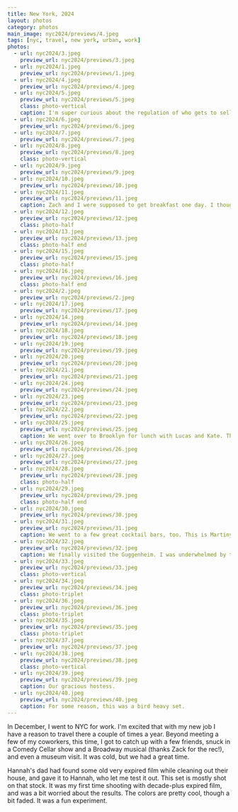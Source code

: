 ```yaml
---
title: New York, 2024
layout: photos
category: photos
main_image: nyc2024/previews/4.jpeg
tags: [nyc, travel, new york, urban, work]
photos:
  - url: nyc2024/3.jpeg
    preview_url: nyc2024/previews/3.jpeg
  - url: nyc2024/1.jpeg
    preview_url: nyc2024/previews/1.jpeg
  - url: nyc2024/4.jpeg
    preview_url: nyc2024/previews/4.jpeg
  - url: nyc2024/5.jpeg
    preview_url: nyc2024/previews/5.jpeg
    class: photo-vertical
    caption: I'm super curious about the regulation of who gets to sell Christmas trees on street corners in New York. I'm sure there's a good local politics corruption and permitting story there.
  - url: nyc2024/6.jpeg
    preview_url: nyc2024/previews/6.jpeg
  - url: nyc2024/7.jpeg
    preview_url: nyc2024/previews/7.jpeg
  - url: nyc2024/8.jpeg
    preview_url: nyc2024/previews/8.jpeg
    class: photo-vertical
  - url: nyc2024/9.jpeg
    preview_url: nyc2024/previews/9.jpeg
  - url: nyc2024/10.jpeg
    preview_url: nyc2024/previews/10.jpeg
  - url: nyc2024/11.jpeg
    preview_url: nyc2024/previews/11.jpeg
    caption: Zach and I were supposed to get breakfast one day. I thought it was a different day than he did. My bad. Since he got me out of the house early, at least I was able to take a bunch of photos of the city waking up.
  - url: nyc2024/12.jpeg
    preview_url: nyc2024/previews/12.jpeg
    class: photo-half
  - url: nyc2024/13.jpeg
    preview_url: nyc2024/previews/13.jpeg
    class: photo-half end
  - url: nyc2024/15.jpeg
    preview_url: nyc2024/previews/15.jpeg
    class: photo-half
  - url: nyc2024/16.jpeg
    preview_url: nyc2024/previews/16.jpeg
    class: photo-half end
  - url: nyc2024/2.jpeg
    preview_url: nyc2024/previews/2.jpeg
  - url: nyc2024/17.jpeg
    preview_url: nyc2024/previews/17.jpeg
  - url: nyc2024/14.jpeg
    preview_url: nyc2024/previews/14.jpeg
  - url: nyc2024/18.jpeg
    preview_url: nyc2024/previews/18.jpeg
  - url: nyc2024/19.jpeg
    preview_url: nyc2024/previews/19.jpeg
  - url: nyc2024/20.jpeg
    preview_url: nyc2024/previews/20.jpeg
  - url: nyc2024/21.jpeg
    preview_url: nyc2024/previews/21.jpeg
  - url: nyc2024/24.jpeg
    preview_url: nyc2024/previews/24.jpeg
  - url: nyc2024/23.jpeg
    preview_url: nyc2024/previews/23.jpeg
  - url: nyc2024/22.jpeg
    preview_url: nyc2024/previews/22.jpeg
  - url: nyc2024/25.jpeg
    preview_url: nyc2024/previews/25.jpeg
    caption: We went over to Brooklyn for lunch with Lucas and Kate. Then we walked around the water.
  - url: nyc2024/26.jpeg
    preview_url: nyc2024/previews/26.jpeg
  - url: nyc2024/27.jpeg
    preview_url: nyc2024/previews/27.jpeg
  - url: nyc2024/28.jpeg
    preview_url: nyc2024/previews/28.jpeg
    class: photo-half
  - url: nyc2024/29.jpeg
    preview_url: nyc2024/previews/29.jpeg
    class: photo-half end
  - url: nyc2024/30.jpeg
    preview_url: nyc2024/previews/30.jpeg
  - url: nyc2024/31.jpeg
    preview_url: nyc2024/previews/31.jpeg
    caption: We went to a few great cocktail bars, too. This is Martiny's. The drinks were really good, but we felt we were just being rushed out as soon as we got seated.
  - url: nyc2024/32.jpeg
    preview_url: nyc2024/previews/32.jpeg
    caption: We finally visited the Guggenheim. I was underwhelmed by the art, but loved the building. So many cool lines. Having Roman Mars in my ear while walking around the museum was a nice touch, too.
  - url: nyc2024/33.jpeg
    preview_url: nyc2024/previews/33.jpeg
    class: photo-vertical
  - url: nyc2024/34.jpeg
    preview_url: nyc2024/previews/34.jpeg
    class: photo-triplet
  - url: nyc2024/36.jpeg
    preview_url: nyc2024/previews/36.jpeg
    class: photo-triplet
  - url: nyc2024/35.jpeg
    preview_url: nyc2024/previews/35.jpeg
    class: photo-triplet
  - url: nyc2024/37.jpeg
    preview_url: nyc2024/previews/37.jpeg
  - url: nyc2024/38.jpeg
    preview_url: nyc2024/previews/38.jpeg
    class: photo-vertical
  - url: nyc2024/39.jpeg
    preview_url: nyc2024/previews/39.jpeg
    caption: Our gracious hostess.
  - url: nyc2024/40.jpeg
    preview_url: nyc2024/previews/40.jpeg
    caption: For some reason, this was a bird heavy set.
---
```


In December, I went to NYC for work. I'm excited that with my new job I have a reason to travel there a couple of times a year. Beyond meeting a few of my coworkers, this time, I got to catch up with a few friends, snuck in a Comedy Cellar show and a Broadway musical (thanks Zack for the rec!), and even a museum visit. It was cold, but we had a great time.

Hannah's dad had found some old very expired film while cleaning out their house, and gave it to Hannah, who let me test it out. This set is mostly shot on that stock. It was my first time shooting with decade-plus expired film, and was a bit worried about the results. The colors are pretty cool, though a bit faded. It was a fun experiment.

